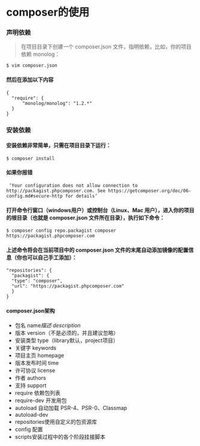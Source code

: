 composer的使用
===


### 声明依赖
>在项目目录下创建一个 composer.json 文件，指明依赖，比如，你的项目依赖 monolog：

    $ vim composer.json

#### 然后在添加以下内容

    {
      "require": {
          "monolog/monolog": "1.2.*"
      }
    }

### 安装依赖

#### 安装依赖非常简单，只需在项目目录下运行：

    $ composer install

#### 如果你报错
     ‘Your configuration does not allow connection to http://packagist.phpcomposer.com. See https://getcomposer.org/doc/06-config.md#secure-http for details’

#### 打开命令行窗口（windows用户）或控制台（Linux、Mac 用户），进入你的项目的根目录（也就是 composer.json 文件所在目录），执行如下命令：

    $ composer config repo.packagist composer https://packagist.phpcomposer.com

#### 上述命令将会在当前项目中的 composer.json 文件的末尾自动添加镜像的配置信息（你也可以自己手工添加）：

    "repositories": {
      "packagist": {
      "type": "composer",
      "url": "https://packagist.phpcomposer.com"
      }
    }
#### composer.json架构

+ 包名 name*描述 description*
+ 版本 version（不是必须的，并且建议忽略）
+ 安装类型 type（library默认，project项目）
+ 关键字 keywords
+ 项目主页 homepage
+ 版本发布时间 time
+ 许可协议 license
+ 作者 authors
+ 支持 support
+ require 依赖包列表
+ require-dev 开发用包
+ autoload 自动加载
    PSR-4、PSR-0、Classmap
+ autoload-dev
+ repositories使用自定义的包资源库
+ config 配置
+ scripts安装过程中的各个阶段挂接脚本
